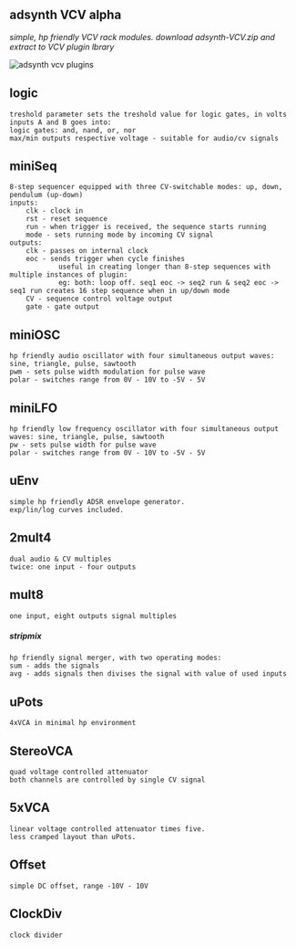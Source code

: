 ## adsynth VCV alpha
 
 *simple, hp friendly VCV rack modules. download adsynth-VCV.zip and extract to VCV plugin lbrary*
 
 <img src="https://user-images.githubusercontent.com/35740399/76233859-21e41b80-6229-11ea-96d6-a0404652a499.png" alt="adsynth vcv plugins"> 
 
## logic
	
	treshold parameter sets the treshold value for logic gates, in volts
	inputs A and B goes into:
	logic gates: and, nand, or, nor
	max/min outputs respective voltage - suitable for audio/cv signals
	
## miniSeq
		
	8-step sequencer equipped with three CV-switchable modes: up, down, pendulum (up-down)
	inputs:
		clk - clock in
		rst - reset sequence
		run - when trigger is received, the sequence starts running
		mode - sets running mode by incoming CV signal		
	outputs:
		clk - passes on internal clock
		eoc - sends trigger when cycle finishes 
				useful in creating longer than 8-step sequences with multiple instances of plugin:
				eg: both: loop off. seq1 eoc -> seq2 run & seq2 eoc -> seq1 run creates 16 step sequence when in up/down mode
		CV - sequence control voltage output
		gate - gate output


## miniOSC

	hp friendly audio oscillator with four simultaneous output waves: sine, triangle, pulse, sawtooth
	pwm - sets pulse width modulation for pulse wave
	polar - switches range from 0V - 10V to -5V - 5V
	
## miniLFO
	
	hp friendly low frequency oscillator with four simultaneous output waves: sine, triangle, pulse, sawtooth
	pw - sets pulse width for pulse wave
	polar - switches range from 0V - 10V to -5V - 5V
		
## uEnv

	simple hp friendly ADSR envelope generator.
	exp/lin/log curves included.
	
## 2mult4
		
	dual audio & CV multiples
	twice: one input - four outputs

## mult8

	one input, eight outputs signal multiples

##### stripmix

	hp friendly signal merger, with two operating modes:
	sum - adds the signals
	avg - adds signals then divises the signal with value of used inputs

## uPots
	
	4xVCA in minimal hp environment

## StereoVCA

	quad voltage controlled attenuator
	both channels are controlled by single CV signal
	
## 5xVCA
	
	linear voltage controlled attenuator times five.
	less cramped layout than uPots.

## Offset
	
	simple DC offset, range -10V - 10V
	
## ClockDiv

	clock divider